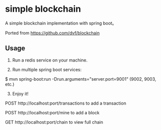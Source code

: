 # simple blockchain

A simple blockchain implementation with spring boot。

Ported from https://github.com/dvf/blockchain

## Usage

1. Run a redis service on your machine.

2. Run multiple spring boot services:

$ mvn spring-boot:run -Drun.arguments="server.port=9001" (9002, 9003, etc.)

3. Enjoy it! 

POST http://localhost:port/transactions to add a transaction

POST http://localhost:port/mine to add a block

GET http://localhost:port/chain to view full chain